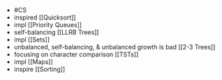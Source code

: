 - #CS
- inspired [[Quicksort]]
- impl [[Priority Queues]]
- self-balancing [[LLRB Trees]]
- impl [[Sets]]
- unbalanced, self-balancing, & unbalanced growth is bad [[2-3 Trees]]
- focusing on character comparison [[TSTs]]
- impl [[Maps]]
- inspire [[Sorting]]